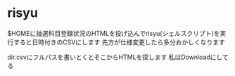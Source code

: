 # risyu
$HOMEに抽選科目登録状況のHTMLを投げ込んでrisyu(シェルスクリプト)を実行すると日時付きのCSVにします
先方が仕様変更したら多分おかしくなります

dir.csvにフルパスを書いとくとそこからHTMLを探します
私はDownloadにしてる